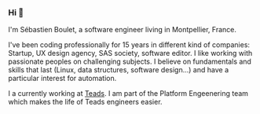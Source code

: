 ### Hi 👋

I'm Sébastien Boulet, a software engineer living in Montpellier, France.

I've been coding professionally for 15 years in different kind of companies: Startup, UX design agency, SAS society, software editor. I like working with passionate peoples on challenging subjects. I believe on fundamentals and skills that last (Linux, data structures, software design...) and have a particular interest for automation.

I a currently working at [Teads](https://engineering.teads.com/). I am part of the Platform Engeenering team which makes the life of Teads engineers easier.
<!--
**gontard/gontard** is a ✨ _special_ ✨ repository because its `README.md` (this file) appears on your GitHub profile.

Here are some ideas to get you started:

- 🔭 I’m currently working on ...
- 🌱 I’m currently learning ...
- 👯 I’m looking to collaborate on ...
- 🤔 I’m looking for help with ...
- 💬 Ask me about ...
- 📫 How to reach me: ...
- 😄 Pronouns: ...
- ⚡ Fun fact: ...
-->
